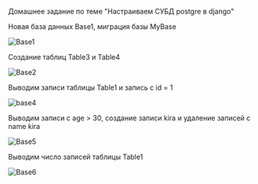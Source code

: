 Домашнее задание по теме "Настраиваем СУБД postgre в django"

Новая база данных Base1, миграция базы MyBase

![Base1](https://github.com/user-attachments/assets/92953f37-b6d7-444e-bebb-3ea637861d3e)

Создание таблиц Table3 и Table4

![Base2](https://github.com/user-attachments/assets/801dcfa1-afe8-4ace-873c-8b16c62b8a93)

Выводим записи таблицы Table1 и запись с id = 1

![base4](https://github.com/user-attachments/assets/2e49b531-7e17-448d-8e3e-2990c2dfafc6)

Выводим записи с age > 30, создание записи kira и удаление записей с name kira

![Base5](https://github.com/user-attachments/assets/46c4fba9-f86c-49e1-89b9-92499fc145e2)

Выводим число записей таблицы Table1

![Base6](https://github.com/user-attachments/assets/edbabaf3-96b0-4ee5-a514-1a37f409b12c)
